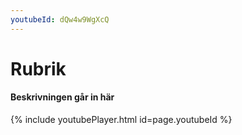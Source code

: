 ```yaml
---
youtubeId: dQw4w9WgXcQ
---
```


# Rubrik

#### Beskrivningen går in här

{% include youtubePlayer.html id=page.youtubeId %}